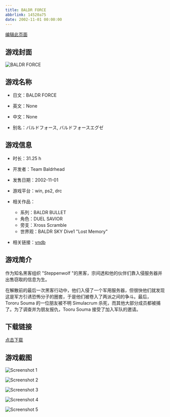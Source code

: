 ```yaml
---
title: BALDR FORCE
abbrlink: 14520a75
date: 2002-11-01 00:00:00
---
```

[编辑此页面](https://github.com/ACG-3/ADV3-source/blob/main/source/_posts/games/BALDR%20FORCE.md)

## 游戏封面

![BALDR FORCE](https://pan.timero.xyz/d/onedrive/img_lib_001/BALDR%20FORCE_cover.avif)


## 游戏名称

- 日文：BALDR FORCE
- 英文：None
- 中文：None

- 别名：バルドフォース, バルドフォースエグゼ


## 游戏信息

- 时长：31.25 h
- 开发者：Team Baldrhead
- 发售日期：2002-11-01
- 游戏平台：win, ps2, drc
- 相关作品：
   - 系列：BALDR BULLET
   - 角色：DUEL SAVIOR
   - 旁支：Xross Scramble
   - 世界观：BALDR SKY Dive1 "Lost Memory"

- 相关链接：[vndb](https://vndb.org/v221)


## 游戏简介

作为知名黑客组织 "Steppenwolf "的黑客，宗间透和他的伙伴们靠入侵服务器并出售窃取的信息为生。

在解散前的最后一次黑客行动中，他们入侵了一个军用服务器，但很快他们就发现这是军方引诱恐怖分子的圈套，于是他们被卷入了两派之间的争斗。最后，Tororu Souma 的一位朋友被不明 Simulacrum 杀死，而其他大部分成员都被捕了。为了调查并为朋友报仇，Tooru Souma 接受了加入军队的邀请。




## 下载链接

[点击下载](https://pan.timero.xyz/onedrive/adv_lib_001/BALDR%20FORCE)


## 游戏截图


![Screenshot 1](https://pan.timero.xyz/d/onedrive/img_lib_001/BALDR%20FORCE_Screenshot_1.avif)

![Screenshot 2](https://pan.timero.xyz/d/onedrive/img_lib_001/BALDR%20FORCE_Screenshot_2.avif)

![Screenshot 3](https://pan.timero.xyz/d/onedrive/img_lib_001/BALDR%20FORCE_Screenshot_3.avif)

![Screenshot 4](https://pan.timero.xyz/d/onedrive/img_lib_001/BALDR%20FORCE_Screenshot_4.avif)

![Screenshot 5](https://pan.timero.xyz/d/onedrive/img_lib_001/BALDR%20FORCE_Screenshot_5.avif)

